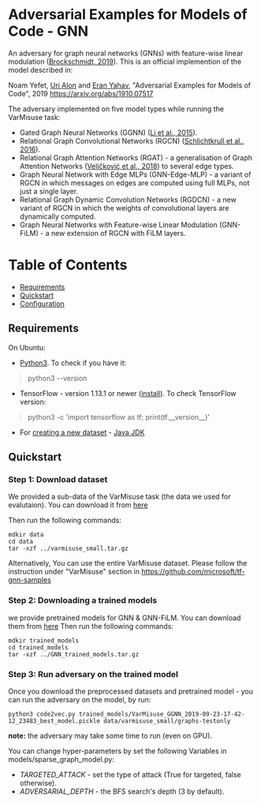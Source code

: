 # Adversarial Examples for Models of Code - GNN

An adversary for graph neural networks (GNNs) with feature-wise linear modulation ([Brockschmidt, 2019](#brockschmidt-2019)).
This is an official implemention of the model described in:

Noam Yefet, [Uri Alon](http://urialon.cswp.cs.technion.ac.il) and [Eran Yahav](http://www.cs.technion.ac.il/~yahave/),
"Adversarial Examples for Models of Code", 2019 
https://arxiv.org/abs/1910.07517

The adversary implemented on five model types while running the VarMisuse task:
* Gated Graph Neural Networks (GGNN) ([Li et al., 2015](#li-et-al-2015)).
* Relational Graph Convolutional Networks (RGCN) ([Schlichtkrull et al., 2016](#schlichtkrull-et-al-2016)).
* Relational Graph Attention Networks (RGAT) - a generalisation of Graph Attention Networks ([Veličković et al., 2018](#veličković-et-al-2018)) to several edge types.
* Graph Neural Network with Edge MLPs (GNN-Edge-MLP) - a variant of RGCN in which messages on edges are computed using full MLPs, not just a single layer.
* Relational Graph Dynamic Convolution Networks (RGDCN) - a new variant of RGCN in which the weights of convolutional layers are dynamically computed.
* Graph Neural Networks with Feature-wise Linear Modulation (GNN-FiLM) - a new extension of RGCN with FiLM layers.

Table of Contents
=================
  * [Requirements](#requirements)
  * [Quickstart](#quickstart)
  * [Configuration](#configuration)

## Requirements
On Ubuntu:
  * [Python3](https://www.linuxbabe.com/ubuntu/install-python-3-6-ubuntu-16-04-16-10-17-04). To check if you have it:
> python3 --version
  * TensorFlow - version 1.13.1 or newer ([install](https://www.tensorflow.org/install/install_linux)). To check TensorFlow version:
> python3 -c 'import tensorflow as tf; print(tf.\_\_version\_\_)'
  * For [creating a new dataset](#creating-and-preprocessing-a-new-java-dataset) - [Java JDK](https://openjdk.java.net/install/)

## Quickstart

### Step 1: Download dataset 
We provided a sub-data of the VarMisuse task (the data we used for evalutaion). You can download it from [here](https://drive.google.com/file/d/1SARyWiRl8CWVcHmdiCshAHiEwFNoJQ1D/view?usp=sharing)

Then run the following commands:
```
mdkir data
cd data
tar -xzf ../varmisuse_small.tar.gz
```

Alternatively, You can use the entire VarMisuse dataset. Please follow the instruction under "VarMisuse" section in https://github.com/microsoft/tf-gnn-samples

### Step 2: Downloading a trained models
we provide pretrained models for GNN & GNN-FiLM. You can download them from [here](https://drive.google.com/file/d/1iphwhtgSTyUR262foYYtwxED0fzzMSNh/view?usp=sharing)
Then run the following commands:
```
mdkir trained_models
cd trained_models
tar -xzf ../GNN_trained_models.tar.gz
```

### Step 3: Run adversary on the trained model

Once you download the preprocessed datasets and pretrained model - you can run the adversary on the model, by run:

```
python3 code2vec.py trained_models/VarMisuse_GGNN_2019-09-23-17-42-12_23483_best_model.pickle data/varmisuse_small/graphs-testonly
```
**note:** the adversary may take some time to run (even on GPU).

You can change hyper-parameters by set the following Variables in models/sparse_graph_model.py:
* _TARGETED_ATTACK_ - set the type of attack (True for targeted, false otherwise).
* _ADVERSARIAL_DEPTH_ - the BFS search's depth (3 by default).
